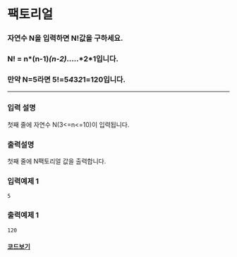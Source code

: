 # 팩토리얼

### 자연수 N을 입력하면 N!값을 구하세요.

### N! = n*(n-1)*(n-2)*.....*2\*1입니다.

### 만약 N=5라면 5!=5*4*3*2*1=120입니다.

---

### 입력 설명

첫째 줄에 자연수 N(3<=n<=10)이 입력됩니다.

### 출력설명

첫째 줄에 N팩토리얼 값을 출력합니다.

### 입력예제 1

```
5
```

### 출력예제 1

```
120
```

#### [코드보기](./solution.js)
